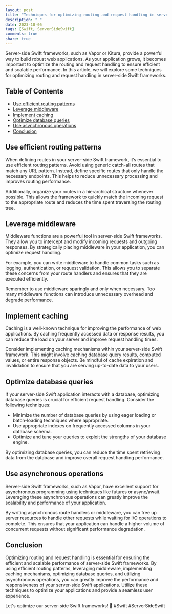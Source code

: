 ```yaml
---
layout: post
title: "Techniques for optimizing routing and request handling in server-side Swift frameworks"
description: " "
date: 2023-10-05
tags: [Swift, ServerSideSwift]
comments: true
share: true
---
```


Server-side Swift frameworks, such as Vapor or Kitura, provide a powerful way to build robust web applications. As your application grows, it becomes important to optimize the routing and request handling to ensure efficient and scalable performance. In this article, we will explore some techniques for optimizing routing and request handling in server-side Swift frameworks.

## Table of Contents
- [Use efficient routing patterns](#use-efficient-routing-patterns)
- [Leverage middleware](#leverage-middleware)
- [Implement caching](#implement-caching)
- [Optimize database queries](#optimize-database-queries)
- [Use asynchronous operations](#use-asynchronous-operations)
- [Conclusion](#conclusion)

## Use efficient routing patterns

When defining routes in your server-side Swift framework, it’s essential to use efficient routing patterns. Avoid using generic catch-all routes that match any URL pattern. Instead, define specific routes that only handle the necessary endpoints. This helps to reduce unnecessary processing and improves routing performance.

Additionally, organize your routes in a hierarchical structure whenever possible. This allows the framework to quickly match the incoming request to the appropriate route and reduces the time spent traversing the routing tree.

## Leverage middleware

Middleware functions are a powerful tool in server-side Swift frameworks. They allow you to intercept and modify incoming requests and outgoing responses. By strategically placing middleware in your application, you can optimize request handling.

For example, you can write middleware to handle common tasks such as logging, authentication, or request validation. This allows you to separate these concerns from your route handlers and ensures that they are executed efficiently.

Remember to use middleware sparingly and only when necessary. Too many middleware functions can introduce unnecessary overhead and degrade performance.

## Implement caching

Caching is a well-known technique for improving the performance of web applications. By caching frequently accessed data or response results, you can reduce the load on your server and improve request handling times.

Consider implementing caching mechanisms within your server-side Swift framework. This might involve caching database query results, computed values, or entire response objects. Be mindful of cache expiration and invalidation to ensure that you are serving up-to-date data to your users.

## Optimize database queries

If your server-side Swift application interacts with a database, optimizing database queries is crucial for efficient request handling. Consider the following techniques:

- Minimize the number of database queries by using eager loading or batch-loading techniques where appropriate.
- Use appropriate indexes on frequently accessed columns in your database schema.
- Optimize and tune your queries to exploit the strengths of your database engine.

By optimizing database queries, you can reduce the time spent retrieving data from the database and improve overall request handling performance.

## Use asynchronous operations

Server-side Swift frameworks, such as Vapor, have excellent support for asynchronous programming using techniques like futures or async/await. Leveraging these asynchronous operations can greatly improve the scalability and performance of your application.

By writing asynchronous route handlers or middleware, you can free up server resources to handle other requests while waiting for I/O operations to complete. This ensures that your application can handle a higher volume of concurrent requests without significant performance degradation.

## Conclusion

Optimizing routing and request handling is essential for ensuring the efficient and scalable performance of server-side Swift frameworks. By using efficient routing patterns, leveraging middleware, implementing caching mechanisms, optimizing database queries, and utilizing asynchronous operations, you can greatly improve the performance and responsiveness of your server-side Swift applications. Utilize these techniques to optimize your applications and provide a seamless user experience.

Let's optimize our server-side Swift frameworks! 🚀 #Swift #ServerSideSwift